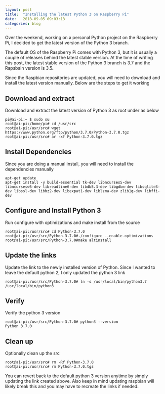 ```yaml
---
layout: post
title:  "Installing the latest Python 3 on Raspberry Pi"
date:   2018-09-05 09:03:13
categories: blog
---
```


Over the weekend, working on a personal Python project on the Raspberry Pi, I decided to get the latest version of the Python 3 branch.

The default OS of the Raspberry Pi comes with Python 3, but it is usually a couple of releases behind the latest stable version. At the time of writing this post, the latest stable version of the Python 3 branch is 3.7 and the Rapsbain version is 3.5.

Since the Raspbian repositories are updated, you will need to download and install the latest version manually. Below are the steps to get it working   

## Download  and extract 
Download and extract the latest version of Python 3 as root under as below

    pi@ai-pi:~ $ sudo su
    root@ai-pi:/home/pi# cd /usr/src
    root@ai-pi:/usr/src# wget https://www.python.org/ftp/python/3.7.0/Python-3.7.0.tgz
    root@ai-pi:/usr/src# ar -xf Python-3.7.0.tgz
    
## Install Dependencies
Since you are doing a manual install, you will need to install the dependencies manually

    apt-get update
    apt-get install -y build-essential tk-dev libncurses5-dev libncursesw5-dev libreadline6-dev libdb5.3-dev libgdbm-dev libsqlite3-dev libssl-dev libbz2-dev libexpat1-dev liblzma-dev zlib1g-dev libffi-dev
    

## Configure and Install Python 3 
Run configure with optimizations and make install from the source

    root@ai-pi:/usr/src# cd Python-3.7.0
    root@ai-pi:/usr/src/Python-3.7.0#./configure --enable-optimizations
    root@ai-pi:/usr/src/Python-3.7.0#make altinstall

## Update the links
Update the link to the newly installed version of Python. Since I wanted to leave the default python 2, I only updated the python 3 link

	root@ai-pi:/usr/src/Python-3.7.0# ln -s /usr/local/bin/python3.7 /usr/local/bin/python3

## Verify
Verify the python 3 version

	root@ai-pi:/usr/src/Python-3.7.0# python3 --version
	Python 3.7.0
	
## Clean up
Optionally clean up the src

	root@ai-pi:/usr/src# rm -Rf Python-3.7.0
	root@ai-pi:/usr/src# rm Python-3.7.0.tgz
	
You can revert back to the default python 3 version anytime by simply updating the link created above. Also keep in mind updating raspbian will likely break this and you may have to recreate the links if needed.

